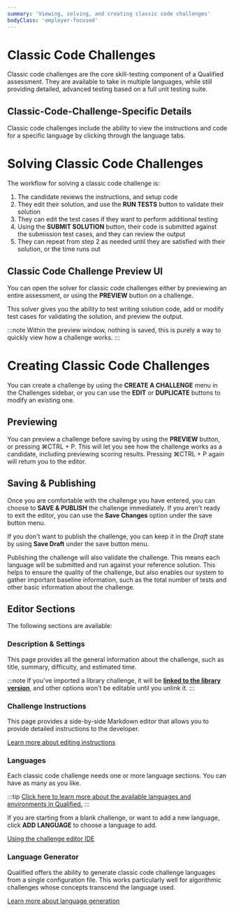 ```yaml
---
summary: 'Viewing, solving, and creating classic code challenges'
bodyClass: 'employer-focused'
---
```


# Classic Code Challenges

Classic code challenges are the core skill-testing component of a Qualified assessment. They are available to take in multiple languages, while still providing detailed, advanced testing based on a full unit testing suite.

## Classic-Code-Challenge-Specific Details

Classic code challenges include the ability to view the instructions and code for a specific language by clicking through the language tabs.

# Solving Classic Code Challenges

The workflow for solving a classic code challenge is:

1. The candidate reviews the instructions, and setup code
2. They edit their solution, and use the **RUN TESTS** button to validate their solution
3. They can edit the test cases if they want to perform additional testing
4. Using the **SUBMIT SOLUTION** button, their code is submitted against the submission test cases, and they can review the output
5. They can repeat from step 2 as needed until they are satisfied with their solution, or the time runs out

## Classic Code Challenge Preview UI

You can open the solver for classic code challenges either by previewing an entire assessment, or using the **PREVIEW** button on a challenge.

This solver gives you the ability to test writing solution code, add or modify test cases for validating the solution, and preview the output.

:::note
Within the preview window, nothing is saved, this is purely a way to quickly view how a challenge works.
:::

# Creating Classic Code Challenges

You can create a challenge by using the **CREATE A CHALLENGE** menu in the Challenges sidebar, or you can use the **EDIT** or **DUPLICATE** buttons to modify an existing one.

## Previewing

You can preview a challenge before saving by using the **PREVIEW** button, or pressing <span class="shortcut-hint"><span class="mac-os-only" title="Command">&#8984;</span><span class="not-mac-os-only">CTRL</span> + P</span>. This will let you see how the challenge works as a candidate, including previewing scoring results. Pressing <span class="shortcut-hint"><span class="mac-os-only" title="Command">&#8984;</span><span class="not-mac-os-only">CTRL</span> + P</span> again will return you to the editor. 

## Saving & Publishing

Once you are comfortable with the challenge you have entered, you can choose to **SAVE & PUBLISH** the challenge immediately. If you aren't ready to exit the editor, you can use the **Save Changes** option under the save button menu.

If you don't want to publish the challenge, you can keep it in the _Draft_ state by using **Save Draft** under the save button menu.

Publishing the challenge will also validate the challenge. This means each language will be submitted and run against your reference solution. This helps to ensure the quality of the challenge, but also enables our system to gather important baseline information, such as the total number of tests and other basic information about the challenge.

## Editor Sections

The following sections are available:

### Description & Settings

This page provides all the general information about the challenge, such as title, summary, difficulty, and estimated time.

:::note
If you've imported a library challenge, it will be [**linked to the library version**](/reference/features/challenges/library/versions), and other options won't be editable until you unlink it.
:::

### Challenge Instructions

This page provides a side-by-side Markdown editor that allows you to provide detailed instructions to the developer.

<div class="see-also-links">

[Learn more about editing instructions](/reference/features/challenges/instructions)

</div>

### Languages

Each classic code challenge needs one or more language sections.  You can have as many as you like.

:::tip
[Click here to learn more about the available languages and environments in Qualified.](/reference/languages)
:::

If you are starting from a blank challenge, or want to add a new language, click **ADD LANGUAGE** to choose a language to add.

<div class="see-also-links">
 
[Using the challenge editor IDE](/reference/features/challenges/code/lang)

</div>

### Language Generator

Qualified offers the ability to generate classic code challenge languages from a single configuration file. This works particularly well for algorithmic challenges whose concepts transcend the language used.

<div class="see-also-links">

[Learn more about language generation](/reference/features/challenges/code/language-generator)

</div>
